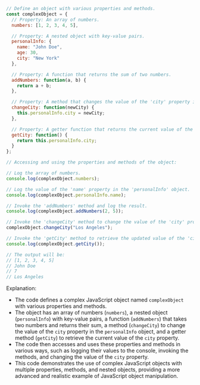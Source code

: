 ```javascript
// Define an object with various properties and methods.
const complexObject = {
  // Property: An array of numbers.
  numbers: [1, 2, 3, 4, 5],

  // Property: A nested object with key-value pairs.
  personalInfo: {
    name: "John Doe",
    age: 30,
    city: "New York"
  },

  // Property: A function that returns the sum of two numbers.
  addNumbers: function(a, b) {
    return a + b;
  },

  // Property: A method that changes the value of the 'city' property in the 'personalInfo' object.
  changeCity: function(newCity) {
    this.personalInfo.city = newCity;
  },

  // Property: A getter function that returns the current value of the 'city' property in the 'personalInfo' object.
  getCity: function() {
    return this.personalInfo.city;
  }
};

// Accessing and using the properties and methods of the object:

// Log the array of numbers.
console.log(complexObject.numbers);

// Log the value of the 'name' property in the 'personalInfo' object.
console.log(complexObject.personalInfo.name);

// Invoke the 'addNumbers' method and log the result.
console.log(complexObject.addNumbers(2, 5));

// Invoke the 'changeCity' method to change the value of the 'city' property.
complexObject.changeCity("Los Angeles");

// Invoke the 'getCity' method to retrieve the updated value of the 'city' property.
console.log(complexObject.getCity());

// The output will be:
// [1, 2, 3, 4, 5]
// John Doe
// 7
// Los Angeles
```

Explanation:

* The code defines a complex JavaScript object named `complexObject` with various properties and methods.
* The object has an array of numbers (`numbers`), a nested object (`personalInfo`) with key-value pairs, a function (`addNumbers`) that takes two numbers and returns their sum, a method (`changeCity`) to change the value of the `city` property in the `personalInfo` object, and a getter method (`getCity`) to retrieve the current value of the `city` property.
* The code then accesses and uses these properties and methods in various ways, such as logging their values to the console, invoking the methods, and changing the value of the `city` property.
* This code demonstrates the use of complex JavaScript objects with multiple properties, methods, and nested objects, providing a more advanced and realistic example of JavaScript object manipulation.
